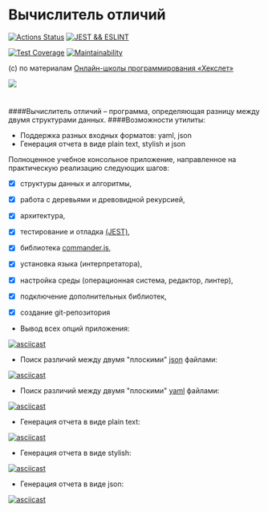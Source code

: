 
Вычислитель отличий
=======

 [![Actions Status](https://github.com/rddeveloper2019/frontend-project-lvl2/workflows/hexlet-check/badge.svg)](https://github.com/rddeveloper2019/frontend-project-lvl2/actions)  [![JEST && ESLINT](https://github.com/rddeveloper2019/frontend-project-lvl2/actions/workflows/jest_eslint.yml/badge.svg)](https://github.com/rddeveloper2019/frontend-project-lvl2/actions/workflows/jest_eslint.yml) 

 [![Test Coverage](https://api.codeclimate.com/v1/badges/fcde15fa751bd98df9c9/test_coverage)](https://codeclimate.com/github/rddeveloper2019/frontend-project-lvl2/test_coverage)  [![Maintainability](https://api.codeclimate.com/v1/badges/fcde15fa751bd98df9c9/maintainability)](https://codeclimate.com/github/rddeveloper2019/frontend-project-lvl2/maintainability) 


(с) по материалам [Онлайн-школы программирования «Хекслет»](https://ru.hexlet.io/)

![](https://raw.githubusercontent.com/rddeveloper2019/rddeveloper2019.github.io/main/project2.png)


#
####Вычислитель отличий – программа, определяющая разницу между двумя структурами данных. 
####Возможности утилиты:

 - Поддержка разных входных форматов: yaml, json
 - Генерация отчета в виде plain text, stylish и json


Полноценное учебное консольное приложение, направленное на практическую реализацию следующих шагов:

- [x] структуры данных и алгоритмы, 
- [x] работа с деревьями и древовидной рекурсией, 
- [x] архитектура, 
- [x] тестирование и отладка [(JEST)](https://jestjs.io/ru/),
- [x] библиотека [commander.js](https://github.com/tj/commander.js/),
- [x] установка языка (интерпретатора), 
- [x] настройка среды (операционная система, редактор, линтер), 
- [x] подключение дополнительных библиотек, 
- [x] создание git-репозитория




 - Вывод всех опций приложения:

[![asciicast](https://asciinema.org/a/zuFOx4VW5FFFsX5p90JVqiRW9.svg)](https://asciinema.org/a/zuFOx4VW5FFFsX5p90JVqiRW9)


 - Поиск различий между двумя "плоскими" [json](https://ru.wikipedia.org/wiki/JSON) файлами:

[![asciicast](https://asciinema.org/a/zu7v2S5Ffm4dlHq8cT0zc77my.svg)](https://asciinema.org/a/zu7v2S5Ffm4dlHq8cT0zc77my)


 - Поиск различий между двумя "плоскими" [yaml](https://ru.wikipedia.org/wiki/YAML)  файлами:

[![asciicast](https://asciinema.org/a/i5QZrZxE9kjQMR23dkKSFWAjv.svg)](https://asciinema.org/a/i5QZrZxE9kjQMR23dkKSFWAjv)



 - Генерация отчета в виде plain text:


[![asciicast](https://asciinema.org/a/ga68TPbxtB0zbOBwwPbupDCXb.svg)](https://asciinema.org/a/ga68TPbxtB0zbOBwwPbupDCXb)

 - Генерация отчета в виде stylish:

[![asciicast](https://asciinema.org/a/TXgXIKF3kCXrc5CVjhB2fxW3o.svg)](https://asciinema.org/a/TXgXIKF3kCXrc5CVjhB2fxW3o)


 - Генерация отчета в виде json:

[![asciicast](https://asciinema.org/a/6wJBU7EkBBfM3gyeRTyvwXfMB.svg)](https://asciinema.org/a/6wJBU7EkBBfM3gyeRTyvwXfMB)
